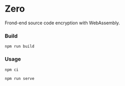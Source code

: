 # Zero
Frond-end source code encryption with WebAssembly.


### Build

`npm run build`


### Usage

`npm ci`

`npm run serve`